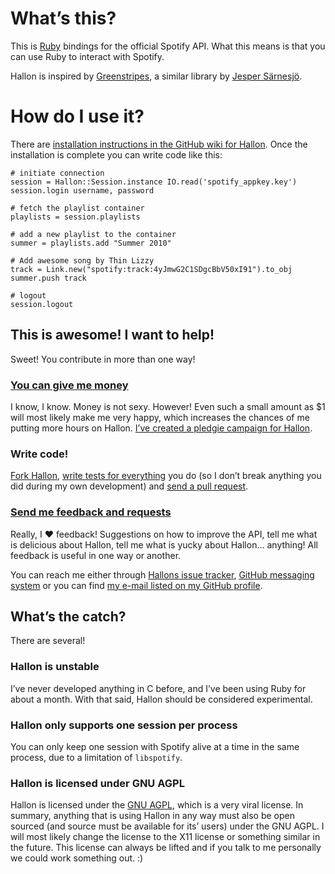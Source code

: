 # What’s this?
This is [Ruby](http://www.ruby-lang.org/en/) bindings for the official Spotify API. What this means is that you can use Ruby to interact with Spotify.

Hallon is inspired by [Greenstripes](http://github.com/sarnesjo/greenstripes), a similar library by [Jesper Särnesjö](http://jesper.sarnesjo.org/).

# How do I use it?
There are [installation instructions in the GitHub wiki for Hallon](http://wiki.github.com/Burgestrand/Hallon/installation-instructions). Once the installation is complete you can write code like this:

    # initiate connection
    session = Hallon::Session.instance IO.read('spotify_appkey.key')
    session.login username, password
    
    # fetch the playlist container
    playlists = session.playlists
    
    # add a new playlist to the container
    summer = playlists.add "Summer 2010"
    
    # Add awesome song by Thin Lizzy
    track = Link.new("spotify:track:4yJmwG2C1SDgcBbV50xI91").to_obj
    summer.push track

    # logout
    session.logout

## This is awesome! I want to help!
Sweet! You contribute in more than one way!

### [You can give me money](http://pledgie.com/campaigns/11130)
I know, I know. Money is not sexy. However! Even such a small amount as $1 will most likely make me very happy, which increases the chances of me putting more hours on Hallon. [I’ve created a pledgie campaign for Hallon](http://pledgie.com/campaigns/11130).

### Write code!
[Fork Hallon](http://github.com/Burgestrand/Hallon/fork), [write tests for everything](http://rspec.info/) you do (so I don’t break anything you did during my own development) and [send a pull request](http://github.com/Burgestrand/Hallon/pull_request).

### [Send me feedback and requests](http://github.com/Burgestrand/Hallon/issues)
Really, I ❤ feedback! Suggestions on how to improve the API, tell me what is delicious about Hallon, tell me what is yucky about Hallon… anything! All feedback is useful in one way or another.

You can reach me either through [Hallons issue tracker](http://github.com/Burgestrand/Hallon/issues), [GitHub messaging system](http://github.com/inbox/new/Burgestrand) or you can find [my e-mail listed on my GitHub profile](http://github.com/Burgestrand).

## What’s the catch?
There are several!

### Hallon is unstable
I’ve never developed anything in C before, and I’ve been using Ruby for about a month. With that said, Hallon should be considered experimental.

### Hallon only supports one session per process
You can only keep one session with Spotify alive at a time in the same process, due to a limitation of `libspotify`.

### Hallon is licensed under GNU AGPL
Hallon is licensed under the [GNU AGPL](http://www.gnu.org/licenses/agpl-3.0.html), which is a very viral license. In summary, anything that is using Hallon in any way must also be open sourced (and source must be available for its’ users) under the GNU AGPL. I will most likely change the license to the X11 license or something similar in the future. This license can always be lifted and if you talk to me personally we could work something out. :)